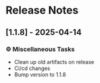 # Release Notes

## [1.1.8] - 2025-04-14

### ⚙️ Miscellaneous Tasks

- Clean up old artifacts on release
- Ci/cd changes
- Bump version to 1.1.8
